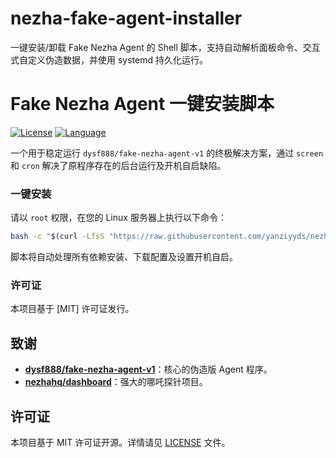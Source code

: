 # nezha-fake-agent-installer
一键安装/卸载 Fake Nezha Agent 的 Shell 脚本，支持自动解析面板命令、交互式自定义伪造数据，并使用 systemd 持久化运行。

# Fake Nezha Agent 一键安装脚本

[![License](https://img.shields.io/badge/license-MIT-green.svg)](LICENSE)
[![Language](https://img.shields.io/badge/language-Shell-blue.svg)](./fake_agent.sh)

一个用于稳定运行 `dysf888/fake-nezha-agent-v1` 的终极解决方案，通过 `screen` 和 `cron` 解决了原程序存在的后台运行及开机自启缺陷。

### 一键安装

请以 `root` 权限，在您的 Linux 服务器上执行以下命令：

```bash
bash -c "$(curl -LfsS "https://raw.githubusercontent.com/yanziyyds/nezha-fake-agent-installer/main/fake_agent.sh?$(date +%s)")"
```

脚本将自动处理所有依赖安装、下载配置及设置开机自启。



### 许可证

本项目基于 [MIT] 许可证发行。

## 致谢

-   **[dysf888/fake-nezha-agent-v1](https://github.com/dysf888/fake-nezha-agent-v1)**：核心的伪造版 Agent 程序。
-   **[nezhahq/dashboard](https://github.com/nezhahq/dashboard)**：强大的哪吒探针项目。

## 许可证

本项目基于 MIT 许可证开源。详情请见 [LICENSE](LICENSE) 文件。
